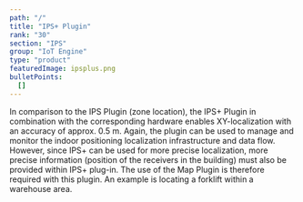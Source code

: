 ```yaml
---
path: "/"
title: "IPS+ Plugin"
rank: "30"
section: "IPS"
group: "IoT Engine"
type: "product"
featuredImage: ipsplus.png
bulletPoints:
  []
---
```

In comparison to the IPS Plugin (zone location), the IPS+ Plugin in combination with the corresponding hardware enables XY-localization with an accuracy of approx. 0.5 m. Again, the plugin can be used to manage and monitor the indoor positioning localization infrastructure and data flow. However, since IPS+ can be used for more precise localization, more precise information (position of the receivers in the building) must also be provided within IPS+ plug-in. The use of the Map Plugin is therefore required with this plugin.
An example is locating a forklift within a warehouse area.
